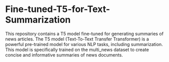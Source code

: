 # Fine-tuned-T5-for-Text-Summarization
This repository contains a T5 model fine-tuned for generating summaries of news articles. The T5 model (Text-To-Text Transfer Transformer) is a powerful pre-trained model for various NLP tasks, including summarization. This model is specifically trained on the multi_news dataset to create concise and informative summaries of news documents.
